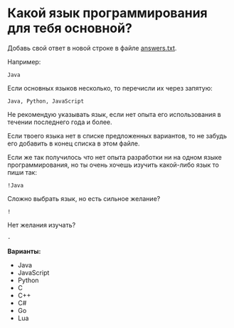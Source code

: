 # Какой язык программирования для тебя основной?

Добавь свой ответ в новой строке в файле [answers.txt](answers.txt).

Например:

```
Java
```
Если основных языков несколько, то перечисли их через запятую:
```
Java, Python, JavaScript
```
Не рекомендую указывать язык, если нет опыта его использования в течении последнего года и более.

Если твоего языка нет в списке предложенных вариантов, то не забудь его добавить в конец списка в этом файле.

Если же так получилось что нет опыта разработки ни на одном языке программирования, но ты очень хочешь изучить какой-либо язык то пиши так: 

```
!Java
```
Сложно выбрать язык, но есть сильное желание?
```
!
```

Нет желания изучать?
```
-
```


**Варианты:**
- Java
- JavaScript
- Python
- C
- C++
- C#
- Go
- Lua
